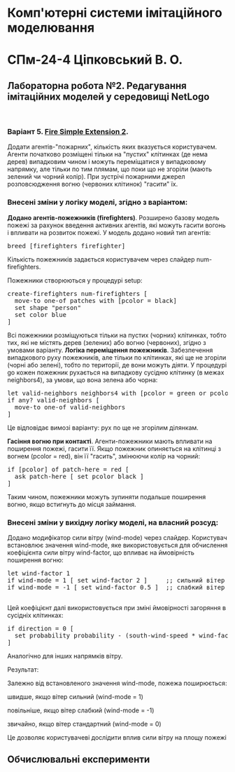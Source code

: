 <h1>Комп'ютерні системи імітаційного моделювання</h1>
<h1>СПм-24-4 Ціпковський В. О.</h1>
<h2>Лабораторна робота №2. Редагування імітаційних моделей у середовищі NetLogo
</h2>
<br>

### Варіант 5. [Fire Simple Extension 2](http://www.netlogoweb.org/launch#http://www.netlogoweb.org/assets/modelslib/IABM%20Textbook/chapter%203/Fire%20Extensions/Fire%20Simple%20Extension%202.nlogo). 
Додати агентів-"пожарних", кількість яких вказується користувачем. Агенти початково розміщені тільки на "пустих" клітинках (де нема дерев) випадковим чином і можуть переміщатися у випадковому напрямку, але тільки по тим плямам, що поки що не згоріли (мають зелений чи чорний колір). При зустрічі пожарними джерел розповсюдження вогню (червоних клітинок) "гасити" їх.

### Внесені зміни у логіку моделі, згідно з варіантом:

**Додано агентів-пожежників (firefighters)**. Розширено базову модель пожежі за рахунок введення активних агентів, які можуть гасити вогонь і впливати на розвиток пожежі. У модель додано новий тип агентів:
<pre>
breed [firefighters firefighter]
</pre>

Кількість пожежників задається користувачем через слайдер num-firefighters.

Пожежники створюються у процедурі setup:
<pre>
create-firefighters num-firefighters [
  move-to one-of patches with [pcolor = black]
  set shape "person"
  set color blue
]
</pre>

Всі пожежники розміщуються тільки на пустих (чорних) клітинках, тобто тих, які не містять дерев (зелених) або вогню (червоних), згідно з умовами варіанту.
**Логіка переміщення пожежників**. Забезпечення випадкового руху пожежників, але тільки по клітинках, які ще не згоріли (чорні або зелені), тобто по території, де вони можуть діяти. У процедурі go кожен пожежник рухається на випадкову сусідню клітинку (в межах neighbors4), за умови, що вона зелена або чорна:
<pre>
let valid-neighbors neighbors4 with [pcolor = green or pcolor = black]
if any? valid-neighbors [
  move-to one-of valid-neighbors
]
</pre>

Це відповідає вимозі варіанту: рух по ще не згорілим ділянкам.

**Гасіння вогню при контакті**. Агенти-пожежники мають впливати на поширення пожежі, гасити її. Якщо пожежник опиняється на клітинці з вогнем (pcolor = red), він її "гасить", змінюючи колір на чорний:
<pre>
if [pcolor] of patch-here = red [
  ask patch-here [ set pcolor black ]
]
</pre>
Таким чином, пожежники можуть зупиняти подальше поширення вогню, якщо встигнуть до місця займання.


### Внесені зміни у вихідну логіку моделі, на власний розсуд:
Додано модифікатор сили вітру (wind-mode) через слайдер. Користувач встановлює значення wind-mode, яке використовується для обчислення коефіцієнта сили вітру wind-factor, що впливає на ймовірність поширення вогню:
<pre>
let wind-factor 1
if wind-mode = 1 [ set wind-factor 2 ]     ;; сильний вітер
if wind-mode = -1 [ set wind-factor 0.5 ]  ;; слабкий вітер

</pre>
Цей коефіцієнт далі використовується при зміні ймовірності загоряння в сусідніх клітинках:
<pre>
if direction = 0 [
  set probability probability - (south-wind-speed * wind-factor)
]
</pre>

Аналогічно для інших напрямків вітру.

Результат:

Залежно від встановленого значення wind-mode, пожежа поширюється:

швидше, якщо вітер сильний (wind-mode = 1)

повільніше, якщо вітер слабкий (wind-mode = -1)

звичайно, якщо вітер стандартний (wind-mode = 0)

Це дозволяє користувачеві дослідити вплив сили вітру на площу пожежі

## Обчислювальні експерименти
